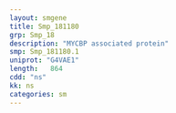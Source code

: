 ```yaml
---
layout: smgene
title: Smp_181180
grp: Smp_18
description: "MYCBP associated protein"
smp: Smp_181180.1
uniprot: "G4VAE1"
length:   864
cdd: "ns"
kk: ns
categories: sm
---
```


